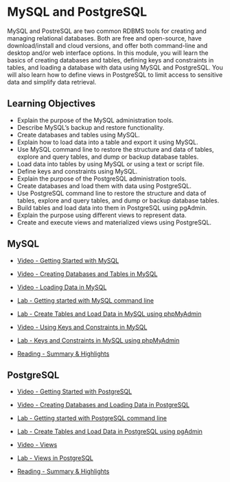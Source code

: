 # MySQL and PostgreSQL

MySQL and PostreSQL are two common RDBMS tools for creating and managing relational databases. Both are free and open-source, have download/install and cloud versions, and offer both command-line and desktop and/or web interface options. In this module, you will learn the basics of creating databases and tables, defining keys and constraints in tables, and loading a database with data using MySQL and PostgreSQL. You will also learn how to define views in PostgreSQL to limit access to sensitive data and simplify data retrieval.

## Learning Objectives

- Explain the purpose of the MySQL administration tools.
- Describe MySQL’s backup and restore functionality.
- Create databases and tables using MySQL.
- Explain how to load data into a table and export it using MySQL.
- Use MySQL command line to restore the structure and data of tables, explore and query tables, and dump or backup database tables.
- Load data into tables by using MySQL or using a text or script file.
- Define keys and constraints using MySQL.
- Explain the purpose of the PostgreSQL administration tools.
- Create databases and load them with data using PostgreSQL.
- Use PostgreSQL command line to restore the structure and data of tables, explore and query tables, and dump or backup database tables.
- Build tables and load data into them in PostgreSQL using pgAdmin.
- Explain the purpose using different views to represent data.
- Create and execute views and materialized views using PostgreSQL.

## MySQL

- [Video - Getting Started with MySQL](https://www.coursera.org/learn/introduction-to-relational-databases/lecture/wXwpU/getting-started-with-mysql)

- [Video - Creating Databases and Tables in MySQL](https://www.coursera.org/learn/introduction-to-relational-databases/lecture/mifTO/creating-databases-and-tables-in-mysql)

- [Video - Loading Data in MySQL](https://www.coursera.org/learn/introduction-to-relational-databases/lecture/seo5u/loading-data-in-mysql)

- [Lab - Getting started with MySQL command line](https://cf-courses-data.s3.us.cloud-object-storage.appdomain.cloud/IBM-DB0110EN-SkillsNetwork/labs/Lab%20-%20Getting%20started%20with%20MySQL%20command%20line/instructional-labs.md.html)

- [Lab - Create Tables and Load Data in MySQL using phpMyAdmin](https://cf-courses-data.s3.us.cloud-object-storage.appdomain.cloud/IBM-DB0110EN-SkillsNetwork/labs/Lab%20-%20Create%20Tables%20and%20Load%20Data%20in%20MySQL%20using%20phpMyAdmin/instructional-labs.md.html)

- [Video - Using Keys and Constraints in MySQL](https://www.coursera.org/learn/introduction-to-relational-databases/lecture/OqA3X/using-keys-and-constraints-in-mysql)

- [Lab - Keys and Constraints in MySQL using phpMyAdmin](https://cf-courses-data.s3.us.cloud-object-storage.appdomain.cloud/IBM-DB0110EN-SkillsNetwork/labs/Lab%20-%20Keys%20and%20Constraints%20in%20MySQL/instructional-labs.md.html)

- [Reading - Summary & Highlights](https://www.coursera.org/learn/introduction-to-relational-databases/supplement/n5whO/summary-highlights)

## PostgreSQL

- [Video - Getting Started with PostgreSQL](https://www.coursera.org/learn/introduction-to-relational-databases/lecture/KJ9WQ/getting-started-with-postgresql)

- [Video - Creating Databases and Loading Data in PostgreSQL](https://www.coursera.org/learn/introduction-to-relational-databases/lecture/6CI4u/creating-databases-and-loading-data-in-postgresql)

- [Lab - Getting started with PostgreSQL command line](https://cf-courses-data.s3.us.cloud-object-storage.appdomain.cloud/IBM-DB0110EN-SkillsNetwork/labs/Lab%20-%20Getting%20started%20with%20PostgreSQL%20command%20line/instructional-labs.md.html)

- [Lab - Create Tables and Load Data in PostgreSQL using pgAdmin](https://cf-courses-data.s3.us.cloud-object-storage.appdomain.cloud/IBM-DB0110EN-SkillsNetwork/labs/Lab%20-%20Create%20Tables%20and%20Load%20Data%20in%20PostgreSQL%20using%20pgAdmin/instructional-labs.md.html)

- [Video - Views](https://www.coursera.org/learn/introduction-to-relational-databases/lecture/zR1Gw/views)

- [Lab - Views in PostgreSQL](https://cf-courses-data.s3.us.cloud-object-storage.appdomain.cloud/IBM-DB0110EN-SkillsNetwork/labs/Lab%20-%20Views%20in%20PostgreSQL/instructional-labs.md.html)

- [Reading - Summary & Highlights](https://www.coursera.org/learn/introduction-to-relational-databases/supplement/xSt20/summary-highlights)